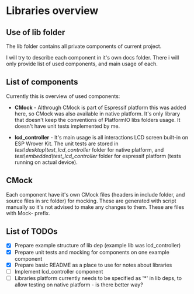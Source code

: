 # Libraries overview

## Use of lib folder

The lib folder contains all private components of current project.

I will try to describe each component in it's own docs folder. There i will only provide list of used components, and main usage of each.

  

## List of components

Currently this is overview of used components:

- **CMock** - Althrough CMock is part of Espressif platform this was added here, so CMock was also available in native platform. It's only library that doesn't keep the conventions of PlatformIO libs folders usage.
It doesn't have unit tests implemented by me.

- **lcd_controller** - It's main usage is all interactions LCD screen built-in on ESP Wrover Kit.
The unit tests are stored in *test\desktop\test_lcd_controller* folder for native platform, and *test\embedded\test_lcd_controller* folder for espressif platform (tests running on actual device).

## CMock
Each component have it's own CMock files (headers in include folder, and source files in src folder) for mocking. These are generated with script manually so it's not advised to make any changes to them. These are files with Mock- prefix.

## List of TODOs

 - [x] Prepare example structure of lib dep (example lib was lcd_controller)
 - [x] Prepare unit tests and mocking for components on one example component
 - [x] Prepare basic README as a place to use for notes about libraries
 - [ ] Implement lcd_controller component
 - [ ] Libraries platform currently needs to be specified as '*' in lib deps, to allow testing on native platform - is there better way?
